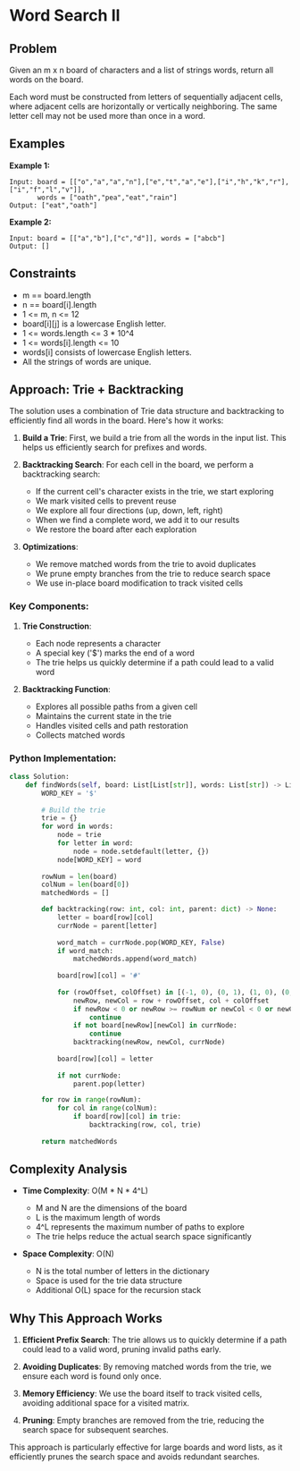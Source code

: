# Word Search II

## Problem

Given an m x n board of characters and a list of strings words, return all words on the board.

Each word must be constructed from letters of sequentially adjacent cells, where adjacent cells are horizontally or vertically neighboring. The same letter cell may not be used more than once in a word.

## Examples

**Example 1:**
```
Input: board = [["o","a","a","n"],["e","t","a","e"],["i","h","k","r"],["i","f","l","v"]], 
       words = ["oath","pea","eat","rain"]
Output: ["eat","oath"]
```

**Example 2:**
```
Input: board = [["a","b"],["c","d"]], words = ["abcb"]
Output: []
```

## Constraints

- m == board.length
- n == board[i].length
- 1 <= m, n <= 12
- board[i][j] is a lowercase English letter.
- 1 <= words.length <= 3 * 10^4
- 1 <= words[i].length <= 10
- words[i] consists of lowercase English letters.
- All the strings of words are unique.

## Approach: Trie + Backtracking

The solution uses a combination of Trie data structure and backtracking to efficiently find all words in the board. Here's how it works:

1. **Build a Trie**: First, we build a trie from all the words in the input list. This helps us efficiently search for prefixes and words.

2. **Backtracking Search**: For each cell in the board, we perform a backtracking search:
   - If the current cell's character exists in the trie, we start exploring
   - We mark visited cells to prevent reuse
   - We explore all four directions (up, down, left, right)
   - When we find a complete word, we add it to our results
   - We restore the board after each exploration

3. **Optimizations**:
   - We remove matched words from the trie to avoid duplicates
   - We prune empty branches from the trie to reduce search space
   - We use in-place board modification to track visited cells

### Key Components:

1. **Trie Construction**:
   - Each node represents a character
   - A special key ('$') marks the end of a word
   - The trie helps us quickly determine if a path could lead to a valid word

2. **Backtracking Function**:
   - Explores all possible paths from a given cell
   - Maintains the current state in the trie
   - Handles visited cells and path restoration
   - Collects matched words

### Python Implementation:

```python
class Solution:
    def findWords(self, board: List[List[str]], words: List[str]) -> List[str]:
        WORD_KEY = '$'
        
        # Build the trie
        trie = {}
        for word in words:
            node = trie
            for letter in word:
                node = node.setdefault(letter, {})
            node[WORD_KEY] = word
        
        rowNum = len(board)
        colNum = len(board[0])
        matchedWords = []

        def backtracking(row: int, col: int, parent: dict) -> None:
            letter = board[row][col]
            currNode = parent[letter]
            
            word_match = currNode.pop(WORD_KEY, False)
            if word_match:
                matchedWords.append(word_match)
            
            board[row][col] = '#'
            
            for (rowOffset, colOffset) in [(-1, 0), (0, 1), (1, 0), (0, -1)]:
                newRow, newCol = row + rowOffset, col + colOffset     
                if newRow < 0 or newRow >= rowNum or newCol < 0 or newCol >= colNum:
                    continue
                if not board[newRow][newCol] in currNode:
                    continue
                backtracking(newRow, newCol, currNode)
        
            board[row][col] = letter
        
            if not currNode:
                parent.pop(letter)

        for row in range(rowNum):
            for col in range(colNum):
                if board[row][col] in trie:
                    backtracking(row, col, trie)
        
        return matchedWords
```

## Complexity Analysis

- **Time Complexity**: O(M * N * 4^L)
  - M and N are the dimensions of the board
  - L is the maximum length of words
  - 4^L represents the maximum number of paths to explore
  - The trie helps reduce the actual search space significantly

- **Space Complexity**: O(N)
  - N is the total number of letters in the dictionary
  - Space is used for the trie data structure
  - Additional O(L) space for the recursion stack

## Why This Approach Works

1. **Efficient Prefix Search**: The trie allows us to quickly determine if a path could lead to a valid word, pruning invalid paths early.

2. **Avoiding Duplicates**: By removing matched words from the trie, we ensure each word is found only once.

3. **Memory Efficiency**: We use the board itself to track visited cells, avoiding additional space for a visited matrix.

4. **Pruning**: Empty branches are removed from the trie, reducing the search space for subsequent searches.

This approach is particularly effective for large boards and word lists, as it efficiently prunes the search space and avoids redundant searches. 